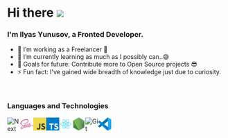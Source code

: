 # Hi there  <img src="https://emojis.slackmojis.com/emojis/images/1660160045/60560/leo-toast.gif?1660160045" width="30"/>

### I'm Ilyas Yunusov, a Fronted Developer.

- 🔭 I’m working as a Freelancer 🌟
- 🌱 I’m currently learning as much as I possibly can..😅
- 🥅 Goals for future: Contribute more to Open Source projects 😎
- ⚡ Fun fact: I've gained wide breadth of knowledge just due to curiosity.
<br />

### Languages and Technologies
<img align="left" alt="Next" width="30px" src="https://www.rlogical.com/wp-content/uploads/2021/08/Rlogical-Blog-Images-thumbnail.png" />
<img align="left" alt="Sass" width="30px" src="https://raw.githubusercontent.com/github/explore/80688e429a7d4ef2fca1e82350fe8e3517d3494d/topics/sass/sass.png" />
<img align="left" alt="JavaScript" width="30px" src="https://raw.githubusercontent.com/github/explore/80688e429a7d4ef2fca1e82350fe8e3517d3494d/topics/javascript/javascript.png" />
<img align="left" alt="TypeScript" width="30px" src="https://raw.githubusercontent.com/github/explore/80688e429a7d4ef2fca1e82350fe8e3517d3494d/topics/typescript/typescript.png" />
<img align="left" alt="React" width="30px" src="https://raw.githubusercontent.com/github/explore/80688e429a7d4ef2fca1e82350fe8e3517d3494d/topics/react/react.png" />
<img align="left" alt="Node.js" width="30px" src="https://raw.githubusercontent.com/github/explore/80688e429a7d4ef2fca1e82350fe8e3517d3494d/topics/nodejs/nodejs.png" />
<img align="left" alt="Git" width="30px" height="36px" src="https://cdn.jsdelivr.net/gh/devicons/devicon/icons/git/git-original.svg"/>
<img align="left" alt="Visual Studio Code" width="30px" src="https://raw.githubusercontent.com/github/explore/80688e429a7d4ef2fca1e82350fe8e3517d3494d/topics/visual-studio-code/visual-studio-code.png" />

